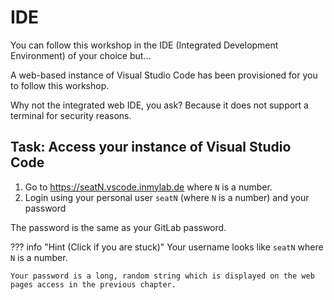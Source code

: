 # IDE

You can follow this workshop in the IDE (Integrated Development Environment) of your choice but...

A web-based instance of Visual Studio Code has been provisioned for you to follow this workshop.

Why not the integrated web IDE, you ask? Because it does not support a terminal for security reasons.

## Task: Access your instance of Visual Studio Code

1. Go to https://seatN.vscode.inmylab.de where `N` is a number.
1. Login using your personal user `seatN` (where `N` is a number) and your password

The password is the same as your GitLab password.

??? info "Hint (Click if you are stuck)"
    Your username looks like `seatN` where `N` is a number.

    Your password is a long, random string which is displayed on the web pages access in the previous chapter.
